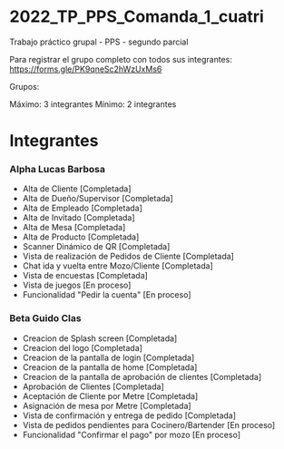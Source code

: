 # 2022_TP_PPS_Comanda_1_cuatri
Trabajo práctico grupal - PPS - segundo parcial

Para registrar el grupo completo con todos sus integrantes: https://forms.gle/PK9qneSc2hWzUxMs6

Grupos:

Máximo: 3 integrantes
Mínimo: 2 integrantes

# Integrantes

### Alpha Lucas Barbosa
- Alta de Cliente [Completada]
- Alta de Dueño/Supervisor [Completada]
- Alta de Empleado [Completada]
- Alta de Invitado [Completada]
- Alta de Mesa [Completada]
- Alta de Producto [Completada]
- Scanner Dinámico de QR [Completada]
- Vista de realización de Pedidos de Cliente [Completada]
- Chat ida y vuelta entre Mozo/Cliente [Completada]
- Vista de encuestas [Completada]
- Vista de juegos [En proceso]
- Funcionalidad "Pedir la cuenta" [En proceso]

### Beta Guido Clas
- Creacion de Splash screen [Completada]
- Creacion del logo [Completada]
- Creacion de la pantalla de login [Completada]
- Creacion de la pantalla de home [Completada]
- Creacion de la pantalla de aprobación de clientes [Completada]
- Aprobación de Clientes [Completada]
- Aceptación de Cliente por Metre [Completada]
- Asignación de mesa por Metre [Completada]
- Vista de confirmación y entrega de pedido [Completada]
- Vista de pedidos pendientes para Cocinero/Bartender [En proceso]
- Funcionalidad "Confirmar el pago" por mozo [En proceso]
